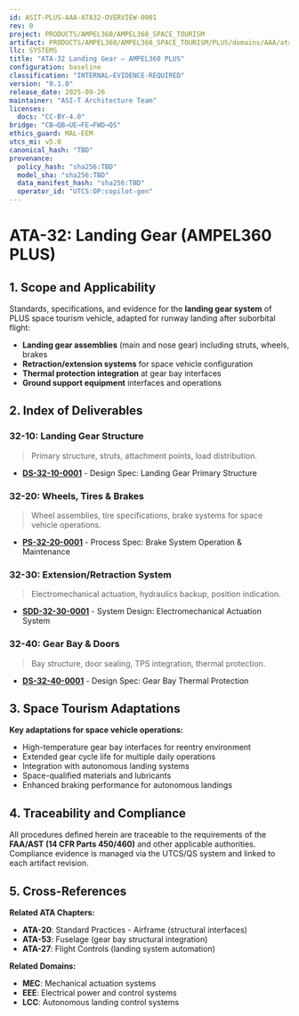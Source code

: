 ```yaml
---
id: ASIT-PLUS-AAA-ATA32-OVERVIEW-0001
rev: 0
project: PRODUCTS/AMPEL360/AMPEL360_SPACE_TOURISM
artifact: PRODUCTS/AMPEL360/AMPEL360_SPACE_TOURISM/PLUS/domains/AAA/ata/ATA-32/README.md
llc: SYSTEMS
title: "ATA-32 Landing Gear — AMPEL360 PLUS"
configuration: baseline
classification: "INTERNAL–EVIDENCE-REQUIRED"
version: "0.1.0"
release_date: 2025-09-26
maintainer: "ASI-T Architecture Team"
licenses:
  docs: "CC-BY-4.0"
bridge: "CB→QB→UE→FE→FWD→QS"
ethics_guard: MAL-EEM
utcs_mi: v5.0
canonical_hash: "TBD"
provenance:
  policy_hash: "sha256:TBD"
  model_sha: "sha256:TBD"
  data_manifest_hash: "sha256:TBD"
  operator_id: "UTCS:OP:copilot-gen"
---
```


# ATA-32: Landing Gear (AMPEL360 PLUS)

## 1. Scope and Applicability
Standards, specifications, and evidence for the **landing gear system** of PLUS space tourism vehicle, adapted for runway landing after suborbital flight:
- **Landing gear assemblies** (main and nose gear) including struts, wheels, brakes
- **Retraction/extension systems** for space vehicle configuration
- **Thermal protection integration** at gear bay interfaces
- **Ground support equipment** interfaces and operations

## 2. Index of Deliverables

### 32-10: Landing Gear Structure
> Primary structure, struts, attachment points, load distribution.
- **[DS-32-10-0001](./32-10_Structure/DS-32-10-0001_LandingGearStructure.md)** - Design Spec: Landing Gear Primary Structure

### 32-20: Wheels, Tires & Brakes
> Wheel assemblies, tire specifications, brake systems for space vehicle operations.
- **[PS-32-20-0001](./32-20_Wheels_Brakes/PS-32-20-0001_BrakeSystemOperation.md)** - Process Spec: Brake System Operation & Maintenance

### 32-30: Extension/Retraction System
> Electromechanical actuation, hydraulics backup, position indication.
- **[SDD-32-30-0001](./32-30_Extension_Retraction/SDD-32-30-0001_EM_ActuationSystem.md)** - System Design: Electromechanical Actuation System

### 32-40: Gear Bay & Doors
> Bay structure, door sealing, TPS integration, thermal protection.
- **[DS-32-40-0001](./32-40_Bay_Doors/DS-32-40-0001_GearBayThermalProtection.md)** - Design Spec: Gear Bay Thermal Protection

## 3. Space Tourism Adaptations

**Key adaptations for space vehicle operations:**
- High-temperature gear bay interfaces for reentry environment
- Extended gear cycle life for multiple daily operations
- Integration with autonomous landing systems
- Space-qualified materials and lubricants
- Enhanced braking performance for autonomous landings

## 4. Traceability and Compliance

All procedures defined herein are traceable to the requirements of the **FAA/AST (14 CFR Parts 450/460)** and other applicable authorities. Compliance evidence is managed via the UTCS/QS system and linked to each artifact revision.

## 5. Cross-References

**Related ATA Chapters:**
- **ATA-20**: Standard Practices - Airframe (structural interfaces)
- **ATA-53**: Fuselage (gear bay structural integration)
- **ATA-27**: Flight Controls (landing system automation)

**Related Domains:**
- **MEC**: Mechanical actuation systems
- **EEE**: Electrical power and control systems
- **LCC**: Autonomous landing control systems
